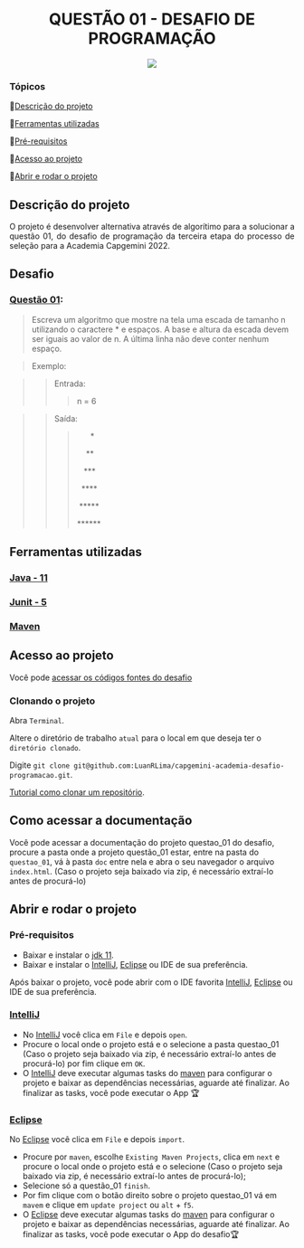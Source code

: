 <h1 align="center"> QUESTÃO 01 - DESAFIO DE PROGRAMAÇÃO </h1>
<p align="center">
<img src="http://img.shields.io/static/v1?label=STATUS&message=EM%20DESENVOLVIMENTO&color=GREEN&style=for-the-badge"/>
</p>

### Tópicos 

:small_blue_diamond:[Descrição do projeto](#descrição-do-projetp)

:small_blue_diamond:[Ferramentas utilizadas](#ferramentas-utilizadas)

:small_blue_diamond:[Pré-requisitos](#pre-requisitos)

:small_blue_diamond:[Acesso ao projeto](#acesso-ao-projeto)

:small_blue_diamond:[Abrir e rodar o projeto](#abrir-e-rodar-o-projeto)

## Descrição do projeto

<p align="justify">
 O projeto é desenvolver alternativa através de algorítimo para a solucionar a questão 01, do desafio  de programação da terceira etapa do processo de seleção para a Academia Capgemini 2022.<br>
 
</p>

## Desafio

### [Questão 01](https://github.com/LuanRLima/capgemini-academia-desafio-programacao/tree/master/questao_01):
>Escreva um algoritmo que mostre na tela uma escada de tamanho n utilizando o caractere * e espaços. A base e altura da escada devem ser iguais ao valor de n.&nbsp;A última linha não deve conter nenhum espaço.

>Exemplo:

>>Entrada: 
>>>n = 6

>>Saída:
>>><p>&nbsp;&nbsp;&nbsp;&nbsp;&nbsp;&nbsp;*</p>
>>><p>&nbsp;&nbsp;&nbsp;&nbsp;**</p>
>>><p>&nbsp;&nbsp;&nbsp;***</p>
>>><p>&nbsp;&nbsp;****</p>
>>><p>&nbsp;*****</p>
>>><p> ******</p>


## Ferramentas utilizadas

<h3><a href="https://www.java.com"> Java - 11</a></h3>
<h3><a href="https://www.java.com"> Junit - 5</a></h3>
<h3><a href="https://www.java.com"> Maven</a></h3>


## Acesso ao projeto

Você pode [acessar os códigos fontes do desafio](https://github.com/LuanRLima/capgemini-academia-desafio-programacao/tree/master)

### Clonando o projeto 

Abra `Terminal`.

Altere o diretório de trabalho `atual` para o local em que deseja ter o `diretório clonado`.

Digite `git clone git@github.com:LuanRLima/capgemini-academia-desafio-programacao.git`.

[Tutorial como clonar um repositório](https://docs.github.com/pt/repositories/creating-and-managing-repositories/cloning-a-repository).

## Como acessar a documentação

Você pode acessar a documentação do projeto questao_01 do desafio, procure a pasta onde a projeto questão_01 estar, entre na pasta do `questao_01`, vá à pasta `doc` entre nela e abra o seu navegador o arquivo `index.html`. (Caso o projeto seja baixado via zip, é necessário extraí-lo antes de procurá-lo)

## Abrir e rodar o projeto

### Pré-requisitos
- Baixar e instalar o [jdk 11](https://www.oracle.com/br/java/technologies/javase/jdk11-archive-downloads.html).
- Baixar e instalar o [IntelliJ](https://www.jetbrains.com/pt-br/idea), [Eclipse](https://www.eclipse.org/downloads) ou IDE de sua preferência. 

Após baixar o projeto, você pode abrir com o IDE favorita [IntelliJ](https://www.jetbrains.com/pt-br/idea), [Eclipse](https://www.eclipse.org/downloads) ou IDE de sua preferência.

### [IntelliJ](https://www.jetbrains.com/pt-br/idea)
- No [IntelliJ](https://www.jetbrains.com/pt-br/idea) você clica em `File` e depois `open`.
- Procure o local onde o projeto está e o selecione a pasta questao_01 (Caso o projeto seja baixado via zip, é necessário extraí-lo antes de procurá-lo) por fim clique em `OK`.
- O [IntelliJ](https://www.jetbrains.com/pt-br/idea) deve executar algumas tasks do [maven](https://maven.apache.org) para configurar o projeto e baixar as dependências  necessárias, aguarde até finalizar. Ao finalizar as tasks, você pode executar o App 🏆

### [Eclipse](https://www.eclipse.org/downloads)
No [Eclipse](https://www.eclipse.org/downloads) você clica em `File` e depois `import`.
- Procure por `maven`, escolhe `Existing Maven Projects`, clica em `next` e procure o local onde o projeto está e o selecione (Caso o projeto seja baixado via zip, é necessário extraí-lo antes de procurá-lo);
- Selecione só a questão_01 `finish`.
- Por fim clique com o botão direito sobre o projeto questao_01 vá em `mavem` e clique em `update project` ou `alt` + `f5`. 
- O [Eclipse](https://www.eclipse.org/downloads) deve executar algumas tasks do [maven](https://maven.apache.org) para configurar o projeto e baixar as dependências necessárias, aguarde até finalizar. Ao finalizar as tasks, você pode executar o App do desafio🏆
